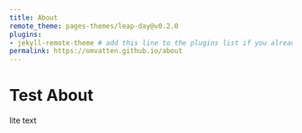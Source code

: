 ```yaml
---
title: About
remote_theme: pages-themes/leap-day@v0.2.0
plugins:
- jekyll-remote-theme # add this line to the plugins list if you already have one---
permalink: https://omvatten.github.io/about
---
```


# Test About

lite text